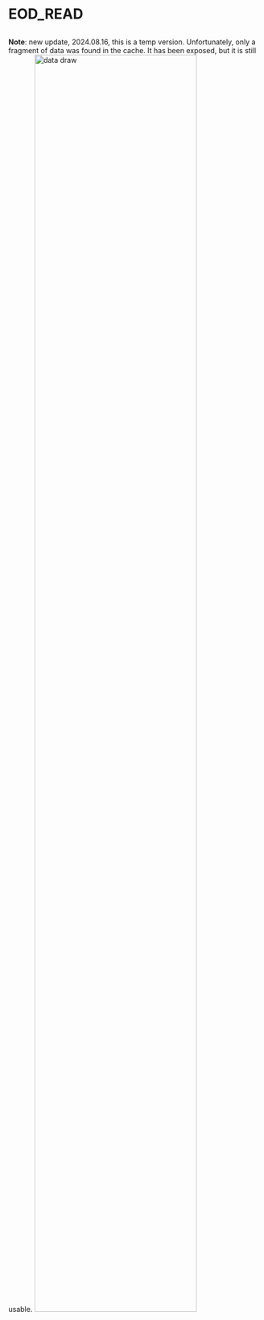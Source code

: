 # EOD_READ
## 
**Note**: new update, 2024.08.16, this is a temp version. Unfortunately, only a fragment of data was found in the cache. It has been exposed, but it is still usable.
<img src="https://github.com/yourkg/EOD_READ/edit/main/image.gif" alt="data draw" width="80%" />
